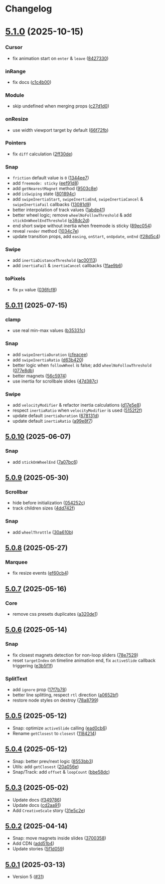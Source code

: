 # Changelog

# [5.1.0](https://github.com/antonbobrov/vevet/compare/v5.0.11...v5.1.0) (2025-10-15)


### Cursor

* fix animation start on `enter` & `leave` ([8427330](https://github.com/antonbobrov/vevet/commit/8427330c681607a11af6bdced2447ad41ab97ed0))

### inRange

* fix docs ([c1c4b00](https://github.com/antonbobrov/vevet/commit/c1c4b00c6583ba15f08356e254d583dda4d522e5))

### Module

* skip undefined when merging props ([c27d1d0](https://github.com/antonbobrov/vevet/commit/c27d1d003cbdf3d0b7d1a5a85758e7898d1b2409))

### onResize

* use width viewport target by default ([66f72fb](https://github.com/antonbobrov/vevet/commit/66f72fb95fd33211fcab5adde16565d7455f49fd))

### Pointers

* fix `diff` calculation ([2ff30de](https://github.com/antonbobrov/vevet/commit/2ff30dea7ad4d80bcded9e5cb2ad3c6130dead39))

### Snap

* `friction` default value is `0` ([1344ee7](https://github.com/antonbobrov/vevet/commit/1344ee72425fd696df35c3c1e57ddda2a53eafbd))
* add `freemode: sticky` ([eef91d8](https://github.com/antonbobrov/vevet/commit/eef91d88e465d26057dbf5e7098332b6ed187813))
* add `getNearestMagnet` method ([9503c8e](https://github.com/antonbobrov/vevet/commit/9503c8ef8bb4a2c04367ccd9a4102a4af4dae465))
* add `isSwiping` state ([801894c](https://github.com/antonbobrov/vevet/commit/801894cfe551abda1901542b78848f6213430497))
* add `swipeInertiaStart`, `swipeInertiaEnd`, `swipeInertiaCancel` & `swipeInertiaFail` callbacks ([13081d9](https://github.com/antonbobrov/vevet/commit/13081d967f9e61db752375886c261889534821ea))
* better interpolation of track values ([1abde41](https://github.com/antonbobrov/vevet/commit/1abde417427ffb197d24a1a83410b2a207d5d37f))
* better wheel logic; remove `wheelNoFollowThreshold` & add `stickOnWheelEndThreshold` ([e38dc2d](https://github.com/antonbobrov/vevet/commit/e38dc2d453cb8807cc900b7bbceb3fe19b2bae40))
* end short swipe without inertia when freemode is sticky ([89ec054](https://github.com/antonbobrov/vevet/commit/89ec054198efed451669bfae2862167e0b7dfc5a))
* reveal `render` method ([1034c7e](https://github.com/antonbobrov/vevet/commit/1034c7e85e18b57df9a386944bff54ad14dcae35))
* update transition props, add `easing`, `onStart`, `onUpdate`, `onEnd` ([f28d5c4](https://github.com/antonbobrov/vevet/commit/f28d5c474b792f4bd3635f83ac039f99dc875bbc))

### Swipe

* add `inertiaDistanceThreshold` ([ac00113](https://github.com/antonbobrov/vevet/commit/ac001138ffea16d234b22892859e4306ad3b7b91))
* add `inertiaFail` & `inertiaCancel` callbacks ([1fae9b6](https://github.com/antonbobrov/vevet/commit/1fae9b6870454c8677d2f5cbf656ecbd1bb1a71a))

### toPixels

* fix `px` value ([036fcf8](https://github.com/antonbobrov/vevet/commit/036fcf877824309a1dcae99477a5a68c8fa23ddb))

## [5.0.11](https://github.com/antonbobrov/vevet/compare/v5.0.10...v5.0.11) (2025-07-15)


### clamp

* use real min-max values ([b35331c](https://github.com/antonbobrov/vevet/commit/b35331cfd80b6b697cd31dd31e54d1bec4635298))

### Snap

* add `swipeInertiaDuration` ([cfeacee](https://github.com/antonbobrov/vevet/commit/cfeaceeb305c2279c9fda37a5b51bd81a774f65a))
* add `swipeInertiaRatio` ([d63b420](https://github.com/antonbobrov/vevet/commit/d63b420ee40787a0a6ce2d40640d6ec651402007))
* better logic when `followWheel` is false; add `wheelNoFollowThreshold` ([077e8db](https://github.com/antonbobrov/vevet/commit/077e8db4340461987a1614987850b9b87717e8a3))
* better magnets ([56c5974](https://github.com/antonbobrov/vevet/commit/56c597408916d9bd91cf9aa3c5a504481d5f5daf))
* use inertia for scrollbale slides ([47d387c](https://github.com/antonbobrov/vevet/commit/47d387c426faae14324dfc292b1534f20cb481bb))

### Swipe

* add `velocityModifier` & refactor inertia calculations ([d17e5e8](https://github.com/antonbobrov/vevet/commit/d17e5e8a24648af4cd49646312f249c33e57b979))
* respect `inertiaRatio` when `velocityModifier` is used ([5152f2f](https://github.com/antonbobrov/vevet/commit/5152f2f0396a3d9d84abc766b678e120ffda3773))
* update default `inertiaDuration` ([678131d](https://github.com/antonbobrov/vevet/commit/678131d307ad1004465bb7a0819a00bd2d830943))
* update default `inertiaRatio` ([a99e8f7](https://github.com/antonbobrov/vevet/commit/a99e8f704707076ca01a73ef01196bee05600723))

## [5.0.10](https://github.com/antonbobrov/vevet/compare/v5.0.9...v5.0.10) (2025-06-07)


### Snap

* add `stickOnWheelEnd` ([7a07bc6](https://github.com/antonbobrov/vevet/commit/7a07bc67ac1cfc585613cabf99a098624f875898))

## [5.0.9](https://github.com/antonbobrov/vevet/compare/v5.0.8...v5.0.9) (2025-05-30)


### Scrollbar

* hide before initialization ([054252c](https://github.com/antonbobrov/vevet/commit/054252c7ec16389215e5dfa43f6329f677177d54))
* track children sizes ([4dd742f](https://github.com/antonbobrov/vevet/commit/4dd742f63b4a02d6c117f0c02578dbea89b27c68))

### Snap

* add `wheelThrottle` ([30a610b](https://github.com/antonbobrov/vevet/commit/30a610b6f81c8425e0cfb23080025408cc92bf50))

## [5.0.8](https://github.com/antonbobrov/vevet/compare/v5.0.7...v5.0.8) (2025-05-27)


### Marquee

* fix resize events ([ef60cb4](https://github.com/antonbobrov/vevet/commit/ef60cb491633b8e4c4db487df4c80c0d641c0df4))

## [5.0.7](https://github.com/antonbobrov/vevet/compare/v5.0.6...v5.0.7) (2025-05-16)


### Core

* remove css presets duplicates ([a320de1](https://github.com/antonbobrov/vevet/commit/a320de1af0382bf04da924103e365b97a9197b82))

## [5.0.6](https://github.com/antonbobrov/vevet/compare/v5.0.5...v5.0.6) (2025-05-14)


### Snap

* fix closest magnets detection for non-loop sliders ([78e7529](https://github.com/antonbobrov/vevet/commit/78e7529573648e3c64fd21faca1b9a5539a19a77))
* reset `targetIndex` on timeline animation end, fix `activeSlide` callback triggering ([e3b5f1f](https://github.com/antonbobrov/vevet/commit/e3b5f1f743beb42f79495e9a3e5dfc4c3ee55de6))

### SplitText

* add `ignore` prop ([17f7b78](https://github.com/antonbobrov/vevet/commit/17f7b785ab0cc887b666fa02601c8da464047d78))
* better line splitting, respect `rtl` direction ([a0652bf](https://github.com/antonbobrov/vevet/commit/a0652bfeade029f16bf4d067a21324093dc453aa))
* restore node styles on destroy ([78a8799](https://github.com/antonbobrov/vevet/commit/78a8799bd0c43a295a937b852a3d28cda545763f))

## [5.0.5](https://github.com/antonbobrov/vevet/compare/v5.0.4...v5.0.5) (2025-05-12)

* Snap: optimize `activeSlide` calling ([ead0cb6](https://github.com/antonbobrov/vevet/commit/ead0cb67c19e984a454ccdd8e1d6dae98b706195))
* Rename `getClosest` to `closest` ([1184214](https://github.com/antonbobrov/vevet/commit/11842149d91c4791db032be2d2bb748496ac1774))

## [5.0.4](https://github.com/antonbobrov/vevet/compare/v5.0.3...v5.0.4) (2025-05-12)

* Snap: better prev/next logic ([8553bb3](https://github.com/antonbobrov/vevet/commit/8553bb39cd642648b89a6c01c35ef8598bffd842))
* Utils: add `getClosest` ([20a056e](https://github.com/antonbobrov/vevet/commit/20a056ebc06dbdf55d8e2565017b5df41fbe45f5))
* Snap/Track: add `offset` & `loopCount` ([bbe58dc](https://github.com/antonbobrov/vevet/commit/bbe58dc2f84e2adecdc34a2031cf4d0b070593c0))

## [5.0.3](https://github.com/antonbobrov/vevet/compare/v5.0.2...v5.0.3) (2025-05-02)

* Update docs ([f349786](https://github.com/antonbobrov/vevet/commit/f3497860737a99c7176e4c68a909ba523f046562))
* Update docs ([cd2aa91](https://github.com/antonbobrov/vevet/commit/cd2aa91df76c92a56ce7ed0acdb2f846d1a8b25f))
* Add `CreativeScale` story ([31e5c2e](https://github.com/antonbobrov/vevet/commit/31e5c2e6acce9250336dac097ca6c805f261ae0f))

## [5.0.2](https://github.com/antonbobrov/vevet/compare/v5.0.1...v5.0.2) (2025-04-14)

* Snap: move magnets inside slides ([3700358](https://github.com/antonbobrov/vevet/commit/3700358edc352cc8125aac3644ac1c61c283ba54))
* Add CDN ([add51b4](https://github.com/antonbobrov/vevet/commit/add51b4a2768d7464e3546951b911154def7a365))
* Update stories ([5f1d059](https://github.com/antonbobrov/vevet/commit/5f1d05987f461028d2946cf0ce38ed725ee95f0c))

## [5.0.1](https://github.com/antonbobrov/vevet/compare/v5.0.0...v5.0.1) (2025-03-13)

* Version 5 ([#31](https://github.com/antonbobrov/vevet/pull/31))
